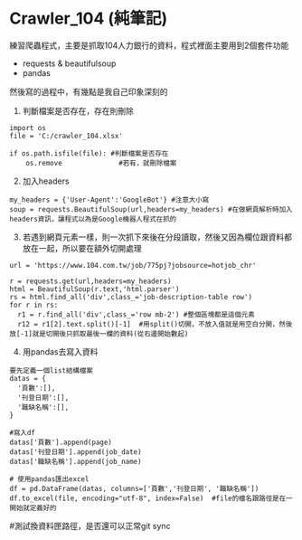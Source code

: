 # Crawler_104 (純筆記)
練習爬蟲程式，主要是抓取104人力銀行的資料，程式裡面主要用到2個套件功能
- requests & beautifulsoup
- pandas

然後寫的過程中，有幾點是我自己印象深刻的

1. 判斷檔案是否存在，存在則刪除
```
import os
file = 'C:/crawler_104.xlsx'

if os.path.isfile(file): #判斷檔案是否存在
	os.remove              #若有，就刪除檔案
```

2. 加入headers
```
my_headers = {'User-Agent':'GoogleBot'} #注意大小寫
soup = requests.BeautifulSoup(url,headers=my_headers) #在做網頁解析時加入headers資訊，讓程式以為是Google機器人程式在抓的
```

3. 若遇到網頁元素一樣，則一次抓下來後在分段讀取，然後又因為欄位跟資料都放在一起，所以要在額外切開處理
```
url = 'https://www.104.com.tw/job/775pj?jobsource=hotjob_chr'

r = requests.get(url,headers=my_headers)
html = BeautifulSoup(r.text,'html.parser')
rs = html.find_all('div',class_='job-description-table row')
for r in rs:
  r1 = r.find_all('div',class_='row mb-2') #整個區塊都是這個元素
  r12 = r1[2].text.split()[-1]  #用split()切開，不放入值就是用空白分開，然後放[-1]就是切開後只抓取最後一欄的資料(從右邊開始數起)
```

4. 用pandas去寫入資料
```
要先定義一個list結構檔案
datas = {
  '頁數':[],
  '刊登日期':[],
  '職缺名稱':[],
}

#寫入df
datas['頁數'].append(page)
datas['刊登日期'].append(job_date)
datas['職缺名稱'].append(job_name)

# 使用pandas匯出excel
df = pd.DataFrame(datas, columns=['頁數','刊登日期', '職缺名稱'])
df.to_excel(file, encoding="utf-8", index=False)  #file的檔名跟路徑是在一開始就定義好的
```


#測試換資料匣路徑，是否還可以正常git sync